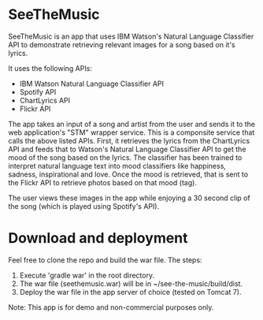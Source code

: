 # SeeTheMusic

SeeTheMusic is an app that uses IBM Watson's Natural Language Classifier API to demonstrate retrieving relevant images for a song based on it's lyrics.

It uses the following APIs:
- IBM Watson Natural Language Classifier API
- Spotify API
- ChartLyrics API
- Flickr API

The app takes an input of a song and artist from the user and sends it to the web application's "STM" wrapper service. This is a componsite service that calls the above listed APIs. First, it retrieves the lyrics from the ChartLyrics API and feeds that to Watson's Natural Language Classifier API to get the mood of the song based on the lyrics. The classifier has been trained to interpret natural language text into mood classifiers like happiness, sadness, inspirational and love. Once the mood is retrieved, that is sent to the Flickr API to retrieve photos based on that mood (tag).

The user views these images in the app while enjoying a 30 second clip of the song (which is played using Spotify's API).

# Download and deployment

Feel free to clone the repo and build the war file. The steps:

1. Execute 'gradle war' in the root directory. 
2. The war file (seethemusic.war) will be in ~/see-the-music/build/dist.
2. Deploy the war file in the app server of choice (tested on Tomcat 7). 

Note: This app is for demo and non-commercial purposes only.

